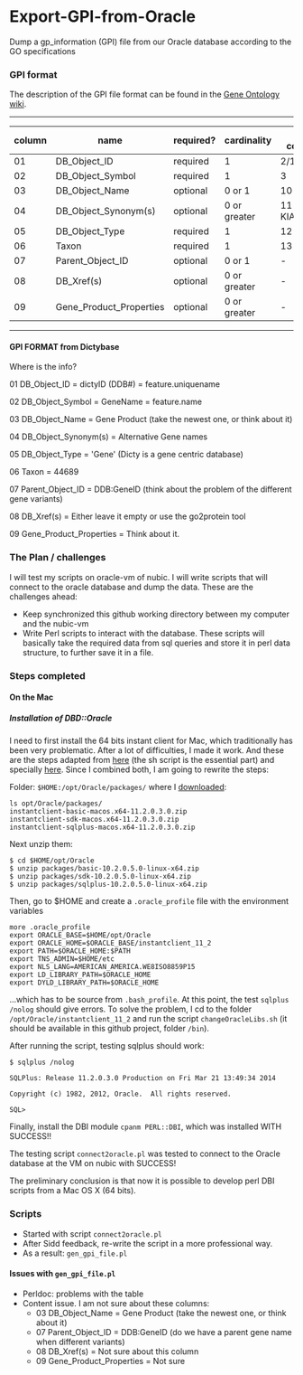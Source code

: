 Export-GPI-from-Oracle
======================

Dump a gp_information (GPI) file from our Oracle database according to the GO specifications


### GPI format

The description of the GPI file format can be found in the [Gene Ontology wiki](http://wiki.geneontology.org/index.php/Final_GPAD_and_GPI_file_format).

***
column | name                    | required? | cardinality  | GAF column  | Example for UniProt | Example for WormBase
-------| ----------------        | --------- | -----------  |  ---------  |  ------------------ | --------------------
01     | DB_Object_ID            | required  | 1            | 2/17        | Q4VCS5-1            | WBGene00000035
02     | DB_Object_Symbol        | required  | 1            | 3           | AMOT                | ace-1
03     | DB_Object_Name          | optional  | 0 or 1       | 10          | Angiomotin
04     | DB_Object_Synonym(s)    | optional  | 0 or greater | 11 KIAA1071 | AMOT                | ACE1
05     | DB_Object_Type          | required  | 1            | 12          | protein             | gene
06     | Taxon                   | required  | 1            | 13          | taxon:9606          | taxon:6239
07     | Parent_Object_ID        | optional  | 0 or 1       | -           | UniProtKB:Q4VCS5    | WB:WBGene00000035
08     | DB_Xref(s)              | optional  | 0 or greater | -           | -                   | UniProtKB:P38433
09     | Gene_Product_Properties | optional  | 0 or greater | -           | See Note 4 below	
***

#### GPI FORMAT from Dictybase
Where is the info?


01 DB_Object_ID = dictyID (DDB#) = feature.uniquename

02 DB_Object_Symbol = GeneName = feature.name

03 DB_Object_Name = Gene Product (take the newest one, or think about it)

04 DB_Object_Synonym(s) = Alternative Gene names

05 DB_Object_Type = 'Gene' (Dicty is a gene centric database)

06 Taxon = 44689

07 Parent_Object_ID = DDB:GeneID (think about the problem of the different gene variants)

08 DB_Xref(s) = Either leave it empty or use the go2protein tool

09 Gene_Product_Properties = Think about it.


### The Plan / challenges

I will test my scripts on oracle-vm of nubic. I will write scripts that will connect to the oracle database and dump the data. These are the challenges ahead:

* Keep synchronized this github working directory between my computer and the nubic-vm
* Write Perl scripts to interact with the database. These scripts will basically take the required data from sql queries and store it in perl data structure, to further save it in a file.

### Steps completed


#### On the Mac

##### Installation of DBD::Oracle 

I need to first install the 64 bits instant client for Mac, which traditionally has been very problematic. After a lot of difficulties, I made it work. And these are the steps adapted from [here](http://blog.caseylucas.com/tag/oracle-sqlplus/) (the sh script is the essential part) and specially [here](http://blog.g14n.info/2013/07/how-to-install-dbdoracle.html). Since I combined both, I am going to rewrite the steps:

Folder: ``$HOME:/opt/Oracle/packages/`` where I [downloaded](http://www.oracle.com/technetwork/topics/intel-macsoft-096467.html):

```
ls opt/Oracle/packages/
instantclient-basic-macos.x64-11.2.0.3.0.zip   
instantclient-sdk-macos.x64-11.2.0.3.0.zip     
instantclient-sqlplus-macos.x64-11.2.0.3.0.zip
```

Next unzip them:

```
$ cd $HOME/opt/Oracle
$ unzip packages/basic-10.2.0.5.0-linux-x64.zip
$ unzip packages/sdk-10.2.0.5.0-linux-x64.zip
$ unzip packages/sqlplus-10.2.0.5.0-linux-x64.zip
```

Then, go to $HOME and create a ``.oracle_profile`` file with the environment variables 

```
more .oracle_profile
export ORACLE_BASE=$HOME/opt/Oracle
export ORACLE_HOME=$ORACLE_BASE/instantclient_11_2
export PATH=$ORACLE_HOME:$PATH
export TNS_ADMIN=$HOME/etc
export NLS_LANG=AMERICAN_AMERICA.WE8ISO8859P15
export LD_LIBRARY_PATH=$ORACLE_HOME
export DYLD_LIBRARY_PATH=$ORACLE_HOME
```

...which has to be source from ``.bash_profile``. At this point, the test ``sqlplus /nolog`` should give errors. To solve the problem, I cd to the folder ``/opt/Oracle/instantclient_11_2`` and run the script ``changeOracleLibs.sh`` (it should be available in this github project, folder ``/bin``).

After running the script, testing sqlplus should work:

```
$ sqlplus /nolog

SQLPlus: Release 11.2.0.3.0 Production on Fri Mar 21 13:49:34 2014

Copyright (c) 1982, 2012, Oracle.  All rights reserved.

SQL>

```

Finally, install the DBI module ``cpanm PERL::DBI``, which was installed WITH SUCCESS!!

The testing script ``connect2oracle.pl`` was tested to connect to the Oracle database at the VM on nubic with SUCCESS!

The preliminary conclusion is that now it is possible to develop perl DBI scripts from a Mac OS X (64 bits).

### Scripts
* Started with script ``connect2oracle.pl``
* After Sidd feedback, re-write the script in a more professional way. 
* As a result: ``gen_gpi_file.pl``

#### Issues with ``gen_gpi_file.pl``

* Perldoc: problems with the table
* Content issue. I am not sure about these columns:
	* 03 DB_Object_Name = Gene Product (take the newest one, or think about it)
	* 07 Parent_Object_ID = DDB:GeneID (do we have a parent gene name when different variants)
	* 08 DB_Xref(s) = Not sure about this column
	* 09 Gene_Product_Properties = Not sure



